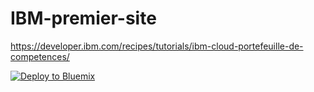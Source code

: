 # IBM-premier-site
https://developer.ibm.com/recipes/tutorials/ibm-cloud-portefeuille-de-competences/  

[![Deploy to Bluemix](https://bluemix.net/deploy/button.png)](https://bluemix.net/deploy?repository=https://github.com/cherryclass/IBM-premier-site&branch=master)
